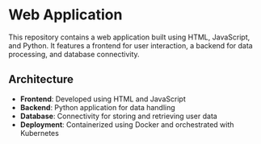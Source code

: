 # Web Application

This repository contains a web application built using HTML, JavaScript, and Python. 
It features a frontend for user interaction, a backend for data processing, and database connectivity.

## Architecture
- **Frontend**: Developed using HTML and JavaScript
- **Backend**: Python application for data handling
- **Database**: Connectivity for storing and retrieving user data
- **Deployment**: Containerized using Docker and orchestrated with Kubernetes
